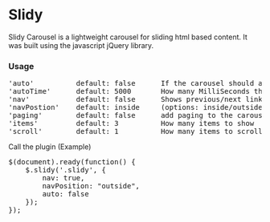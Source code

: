 Slidy
=====

Slidy Carousel is a lightweight carousel for sliding html based content. It was built using the javascript jQuery library.

<h3>Usage</h3>

<pre>
'auto'			default: false		If the carousel should automatically rotate
'autoTime'		default: 5000		How many MilliSeconds the carousel should automatically rotate
'nav'			default: false		Shows previous/next links
'navPostion'	default: inside	    (options: inside/outside) where the nav links should appear
'paging'	    default: false		add paging to the carousel
'items'			default: 3		    How many items to show
'scroll'		default: 1		    How many items to scroll each click or auto rotate
</pre>

<p>Call the plugin (Example)</p>

<pre>
$(document).ready(function() {
	$.slidy('.slidy', {
		nav: true,
		navPosition: "outside",
		auto: false
	});
});
</pre>